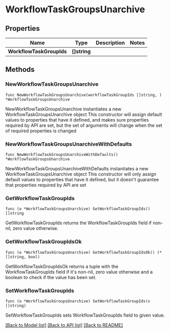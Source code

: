 # WorkflowTaskGroupsUnarchive

## Properties

Name | Type | Description | Notes
------------ | ------------- | ------------- | -------------
**WorkflowTaskGroupIds** | **[]string** |  | 

## Methods

### NewWorkflowTaskGroupsUnarchive

`func NewWorkflowTaskGroupsUnarchive(workflowTaskGroupIds []string, ) *WorkflowTaskGroupsUnarchive`

NewWorkflowTaskGroupsUnarchive instantiates a new WorkflowTaskGroupsUnarchive object
This constructor will assign default values to properties that have it defined,
and makes sure properties required by API are set, but the set of arguments
will change when the set of required properties is changed

### NewWorkflowTaskGroupsUnarchiveWithDefaults

`func NewWorkflowTaskGroupsUnarchiveWithDefaults() *WorkflowTaskGroupsUnarchive`

NewWorkflowTaskGroupsUnarchiveWithDefaults instantiates a new WorkflowTaskGroupsUnarchive object
This constructor will only assign default values to properties that have it defined,
but it doesn't guarantee that properties required by API are set

### GetWorkflowTaskGroupIds

`func (o *WorkflowTaskGroupsUnarchive) GetWorkflowTaskGroupIds() []string`

GetWorkflowTaskGroupIds returns the WorkflowTaskGroupIds field if non-nil, zero value otherwise.

### GetWorkflowTaskGroupIdsOk

`func (o *WorkflowTaskGroupsUnarchive) GetWorkflowTaskGroupIdsOk() (*[]string, bool)`

GetWorkflowTaskGroupIdsOk returns a tuple with the WorkflowTaskGroupIds field if it's non-nil, zero value otherwise
and a boolean to check if the value has been set.

### SetWorkflowTaskGroupIds

`func (o *WorkflowTaskGroupsUnarchive) SetWorkflowTaskGroupIds(v []string)`

SetWorkflowTaskGroupIds sets WorkflowTaskGroupIds field to given value.



[[Back to Model list]](../README.md#documentation-for-models) [[Back to API list]](../README.md#documentation-for-api-endpoints) [[Back to README]](../README.md)


